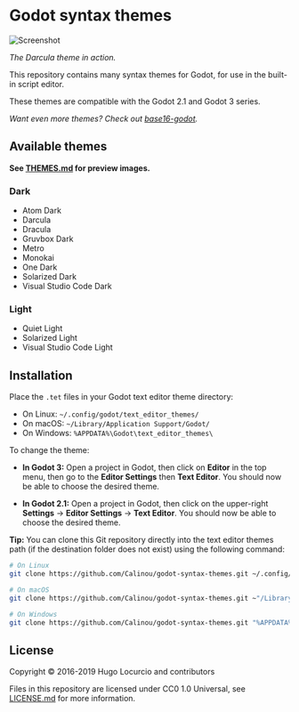 # Godot syntax themes

![Screenshot](https://archive.hugo.pro/.public/godot-syntax-themes.png)

*The Darcula theme in action.*

This repository contains many syntax themes for Godot, for use in the built-in
script editor.

These themes are compatible with the Godot 2.1 and Godot 3 series.

*Want even more themes? Check out [base16-godot](https://github.com/Calinou/base16-godot).*

## Available themes

**See [THEMES.md](/THEMES.md) for preview images.**

### Dark

- Atom Dark
- Darcula
- Dracula
- Gruvbox Dark
- Metro
- Monokai
- One Dark
- Solarized Dark
- Visual Studio Code Dark

### Light

- Quiet Light
- Solarized Light
- Visual Studio Code Light

## Installation

Place the `.tet` files in your Godot text editor theme directory:

- On Linux: `~/.config/godot/text_editor_themes/`
- On macOS: `~/Library/Application Support/Godot/`
- On Windows: `%APPDATA%\Godot\text_editor_themes\`

To change the theme:

- **In Godot 3:** Open a project in Godot, then click on **Editor** in the top
  menu, then go to the **Editor Settings** then **Text Editor**. You should now be
  able to choose the desired theme.

- **In Godot 2.1:** Open a project in Godot, then click on the upper-right
  **Settings** → **Editor Settings** → **Text Editor**. You should now be able
  to choose the desired theme.

**Tip:** You can clone this Git repository directly into the text editor themes
path (if the destination folder does not exist) using the following command:

```bash
# On Linux
git clone https://github.com/Calinou/godot-syntax-themes.git ~/.config/godot/text_editor_themes

# On macOS
git clone https://github.com/Calinou/godot-syntax-themes.git ~"/Library/Application Support/Godot/text_editor_themes"

# On Windows
git clone https://github.com/Calinou/godot-syntax-themes.git "%APPDATA%\Godot\text_editor_themes"
```

## License

Copyright © 2016-2019 Hugo Locurcio and contributors

Files in this repository are licensed under CC0 1.0 Universal,
see [LICENSE.md](/LICENSE.md) for more information.
